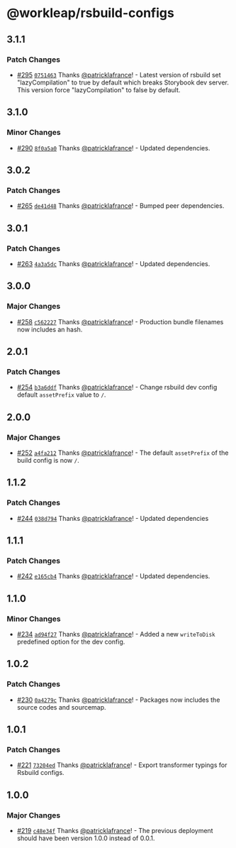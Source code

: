 # @workleap/rsbuild-configs

## 3.1.1

### Patch Changes

- [#295](https://github.com/workleap/wl-web-configs/pull/295) [`0751463`](https://github.com/workleap/wl-web-configs/commit/075146304e97eeeb0866032e2c467e5c65823b27) Thanks [@patricklafrance](https://github.com/patricklafrance)! - Latest version of rsbuild set "lazyCompilation" to true by default which breaks Storybook dev server. This version force "lazyCompilation" to false by default.

## 3.1.0

### Minor Changes

- [#290](https://github.com/workleap/wl-web-configs/pull/290) [`8f0a5a0`](https://github.com/workleap/wl-web-configs/commit/8f0a5a03f8c1a55f22c41b1850d7d20a036b259d) Thanks [@patricklafrance](https://github.com/patricklafrance)! - Updated dependencies.

## 3.0.2

### Patch Changes

- [#265](https://github.com/workleap/wl-web-configs/pull/265) [`de41d48`](https://github.com/workleap/wl-web-configs/commit/de41d48452860a28ab15fa8537c0df33edc4133a) Thanks [@patricklafrance](https://github.com/patricklafrance)! - Bumped peer dependencies.

## 3.0.1

### Patch Changes

- [#263](https://github.com/workleap/wl-web-configs/pull/263) [`4a3a5dc`](https://github.com/workleap/wl-web-configs/commit/4a3a5dc47cf8eb129b9c220b6cbaa865567aa8b7) Thanks [@patricklafrance](https://github.com/patricklafrance)! - Updated dependencies.

## 3.0.0

### Major Changes

- [#258](https://github.com/workleap/wl-web-configs/pull/258) [`c562227`](https://github.com/workleap/wl-web-configs/commit/c562227c82d2b87a86fc6141d5eb18f9ece97fca) Thanks [@patricklafrance](https://github.com/patricklafrance)! - Production bundle filenames now includes an hash.

## 2.0.1

### Patch Changes

- [#254](https://github.com/workleap/wl-web-configs/pull/254) [`b3a6ddf`](https://github.com/workleap/wl-web-configs/commit/b3a6ddfcb60e0f5d43b44f971601220ad17249ab) Thanks [@patricklafrance](https://github.com/patricklafrance)! - Change rsbuild dev config default `assetPrefix` value to `/`.

## 2.0.0

### Major Changes

- [#252](https://github.com/workleap/wl-web-configs/pull/252) [`a4fa212`](https://github.com/workleap/wl-web-configs/commit/a4fa2122dbfd9e746abaf9d16212a9832b05580f) Thanks [@patricklafrance](https://github.com/patricklafrance)! - The default `assetPrefix` of the build config is now `/`.

## 1.1.2

### Patch Changes

- [#244](https://github.com/workleap/wl-web-configs/pull/244) [`038d794`](https://github.com/workleap/wl-web-configs/commit/038d794458289e344502a56fd563c71e8d6dd0f8) Thanks [@patricklafrance](https://github.com/patricklafrance)! - Updated dependencies

## 1.1.1

### Patch Changes

- [#242](https://github.com/workleap/wl-web-configs/pull/242) [`e165cb4`](https://github.com/workleap/wl-web-configs/commit/e165cb447e699e19f06d41532216e36c09d7b945) Thanks [@patricklafrance](https://github.com/patricklafrance)! - Updated dependencies.

## 1.1.0

### Minor Changes

- [#234](https://github.com/workleap/wl-web-configs/pull/234) [`ad94f27`](https://github.com/workleap/wl-web-configs/commit/ad94f2714d520af580f01dab3dc02b31b5857673) Thanks [@patricklafrance](https://github.com/patricklafrance)! - Added a new `writeToDisk` predefined option for the dev config.

## 1.0.2

### Patch Changes

- [#230](https://github.com/workleap/wl-web-configs/pull/230) [`0a4279c`](https://github.com/workleap/wl-web-configs/commit/0a4279c40b7c2ea76c7e1884a8e2fd744ca9b7c1) Thanks [@patricklafrance](https://github.com/patricklafrance)! - Packages now includes the source codes and sourcemap.

## 1.0.1

### Patch Changes

- [#221](https://github.com/workleap/wl-web-configs/pull/221) [`73204ed`](https://github.com/workleap/wl-web-configs/commit/73204eda439ba06f49f24db784f1834dade74b36) Thanks [@patricklafrance](https://github.com/patricklafrance)! - Export transformer typings for Rsbuild configs.

## 1.0.0

### Major Changes

- [#219](https://github.com/workleap/wl-web-configs/pull/219) [`c48e34f`](https://github.com/workleap/wl-web-configs/commit/c48e34f6cdb562fede7fc59b15fd5deba2de8b8d) Thanks [@patricklafrance](https://github.com/patricklafrance)! - The previous deployment should have been version 1.0.0 instead of 0.0.1.
